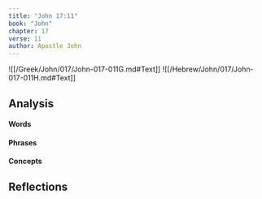```yaml
---
title: "John 17:11"
book: "John"
chapter: 17
verse: 11
author: Apostle John
---
```

![[/Greek/John/017/John-017-011G.md#Text]]
![[/Hebrew/John/017/John-017-011H.md#Text]]

## Analysis

#### Words

#### Phrases

#### Concepts

## Reflections
